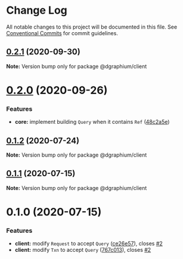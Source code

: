 # Change Log

All notable changes to this project will be documented in this file.
See [Conventional Commits](https://conventionalcommits.org) for commit guidelines.

## [0.2.1](https://github.com/binier/dgraphium/compare/@dgraphium/client@0.2.0...@dgraphium/client@0.2.1) (2020-09-30)

**Note:** Version bump only for package @dgraphium/client





# [0.2.0](https://github.com/binier/dgraphium/compare/@dgraphium/client@0.1.2...@dgraphium/client@0.2.0) (2020-09-26)


### Features

* **core:** implement building `Query` when it contains `Ref` ([48c2a5e](https://github.com/binier/dgraphium/commit/48c2a5e49dd44072533da8f6ab368d814df7833f))





## [0.1.2](https://github.com/binier/dgraphium/compare/@dgraphium/client@0.1.1...@dgraphium/client@0.1.2) (2020-07-24)

**Note:** Version bump only for package @dgraphium/client





## [0.1.1](https://github.com/binier/dgraphium/compare/@dgraphium/client@0.1.0...@dgraphium/client@0.1.1) (2020-07-15)

**Note:** Version bump only for package @dgraphium/client





# 0.1.0 (2020-07-15)


### Features

* **client:** modify `Request` to accept `Query` ([ce26e57](https://github.com/binier/dgraphium/commit/ce26e5755fa2e551b09eeb90a33ee13b9889c303)), closes [#2](https://github.com/binier/dgraphium/issues/2)
* **client:** modify `Txn` to accept `Query` ([767c013](https://github.com/binier/dgraphium/commit/767c01368281d3e819071ce617e09dda50c58c57)), closes [#2](https://github.com/binier/dgraphium/issues/2)
